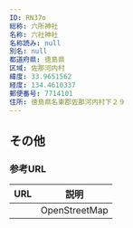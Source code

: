 ```yaml
---
ID: RN37o
総称: 六所神社
名称: 六社神社
名称読み: null
別名: null
都道府県: 徳島県
区域: 佐那河内村
緯度: 33.9651562
経度: 134.4610337
郵便番号: 7714101
住所: 徳島県名東郡佐那河内村下２９
---
```


## その他

### 参考URL

| URL | 説明          |
| --- | ------------- |
|     | OpenStreetMap |
